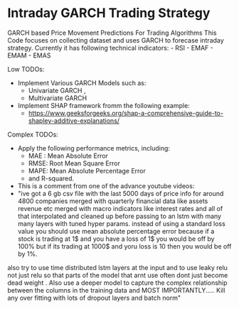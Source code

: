 # Intraday GARCH Trading Strategy

GARCH based Price Movement Predictions For Trading Algorithms
 This Code focuses on collecting dataset and uses GARCH to forecase intraday strategy.
 Currently it has following technical indicators:
      - RSI 
      - EMAF
      - EMAM
      - EMAS
      

Low TODOs:
   - Implement Various GARCH Models such as:
     -   Univariate GARCH ,
     -   Multivariate GARCH
   - Implement SHAP framework fromm the following example:
     - https://www.geeksforgeeks.org/shap-a-comprehensive-guide-to-shapley-additive-explanations/  

 Complex TODOs:
   - Apply the following performance metrics, including: 
       - MAE : Mean Absolute Error
       - RMSE: Root Mean Square Error
       - MAPE: Mean Absolute Percentage Error
       - and R-squared.
   - This is a comment from one of the advance youtube videos:
   -  "ive got a 6 gb csv file with the last 5000 days of price info for around 4800 companies merged with quarterly financial data like assets revenue etc merged with macro indicators like interest rates and all of that interpolated and cleaned up before passing to an lstm with many many layers with tuned hyper params. instead of using a standard loss value you should use mean absolute percentage error because if a stock is trading at 1$ and you have a loss of 1$ you would be off by 100% but if its trading at 1000$ and yoru loss is 10 then you would be off by 1%.

also try to use time distributed lstm layers at the input and to use leaky relu not just relu so that parts of the model that arnt use often dont just become dead weight . Also use a deeper model to capture the complex relationship between the columns in the training data and MOST IMPORTANTLY..... Kill any over fitting with lots of dropout layers and batch norm"
